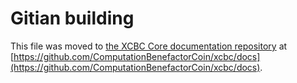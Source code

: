 Gitian building
================

This file was moved to [the XCBC Core documentation repository](https://github.com/ComputationBenefactorCoin/xcbc/docs/blob/master/gitian-building.md) at [https://github.com/ComputationBenefactorCoin/xcbc/docs](https://github.com/ComputationBenefactorCoin/xcbc/docs).
